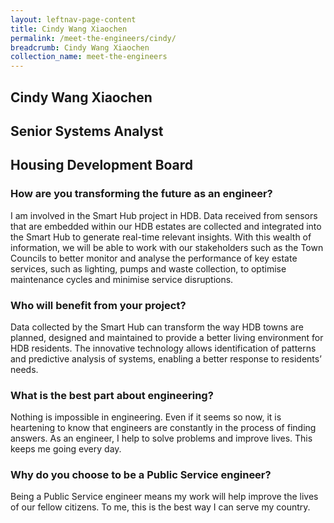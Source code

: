 ```yaml
---
layout: leftnav-page-content
title: Cindy Wang Xiaochen
permalink: /meet-the-engineers/cindy/
breadcrumb: Cindy Wang Xiaochen
collection_name: meet-the-engineers
---
```


## Cindy Wang Xiaochen
## Senior Systems Analyst
## Housing Development Board

### How are you transforming the future as an engineer?
I am involved in the Smart Hub project in HDB. Data received from sensors that are embedded within our HDB estates are collected and integrated into the Smart Hub to generate real-time relevant insights. With this wealth of information, we will be able to work with our stakeholders such as the Town Councils to better monitor and analyse the performance of key estate services, such as lighting, pumps and waste collection, to optimise maintenance cycles and minimise service disruptions.

### Who will benefit from your project?
Data collected by the Smart Hub can transform the way HDB towns are planned, designed and maintained to provide a better living environment for HDB residents. The innovative technology allows identification of patterns and predictive analysis of systems, enabling a better response to residents’ needs.

### What is the best part about engineering?
Nothing is impossible in engineering. Even if it seems so now, it is heartening to know that engineers are constantly in the process of finding answers. As an engineer, I help to solve problems and improve lives. This keeps me going every day.

### Why do you choose to be a Public Service engineer?
Being a Public Service engineer means my work will help improve the lives of our fellow citizens. To me, this is the best way I can serve my country.
